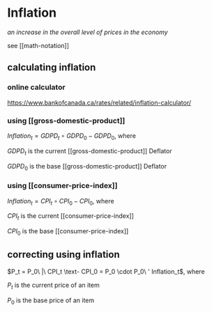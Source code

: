 # Inflation

_an increase in the overall level of prices in the economy_

see [[math-notation]]

## calculating inflation

### online calculator

<https://www.bankofcanada.ca/rates/related/inflation-calculator/>

### using [[gross-domestic-product]]

$Inflation_t = GDPD_t \circ GDPD_0 - GDPD_0$, where

$GDPD_t$ is the current [[gross-domestic-product]] Deflator

$GDPD_0$ is the base [[gross-domestic-product]] Deflator

### using [[consumer-price-index]]

$Inflation_t = CPI_t \circ CPI_0 - CPI_0$, where

$CPI_t$ is the current [[consumer-price-index]]

$CPI_0$ is the base [[consumer-price-index]]

## correcting using inflation

$P_t = P_0\ |\ CPI_t \text- CPI_0 = P_0 \cdot P_0\ ' Inflation_t$, where

$P_t$ is the current price of an item

$P_0$ is the base price of an item
